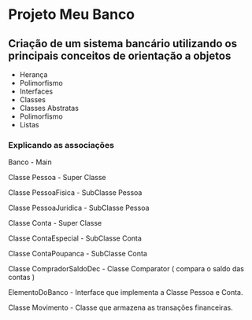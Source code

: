  # Projeto Meu Banco

## Criação de um sistema bancário utilizando os principais conceitos de orientação a objetos

* Herança
* Polimorfismo
* Interfaces
* Classes
* Classes Abstratas
* Polimorfismo
* Listas

### Explicando as associações

Banco - Main

Classe Pessoa - Super Classe

Classe PessoaFisica - SubClasse Pessoa

Classe PessoaJuridica - SubClasse Pessoa

Classe Conta - Super Classe

Classe ContaEspecial - SubClasse Conta

Classe ContaPoupanca - SubClasse Conta

Classe CompradorSaldoDec - Classe Comparator ( compara o saldo das contas )

ElementoDoBanco - Interface que implementa a Classe Pessoa e Conta.

Classe Movimento - Classe que armazena as transações financeiras.


